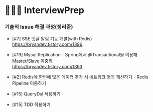 # 🧑🏻‍💻 InterviewPrep


### 기술적 Issue 해결 과정(정리중)

- [#7] SSE 댓글 알림 기능 개발(with Redis)<br>
   https://bryandev.tistory.com/1396
  
- [#19] Mysql Replication - Spring에서 @Transactional을 이용해 Master/Slave 이중화<br>
   https://bryandev.tistory.com/1393 

-  [#2] Redis에 한번에 많은 데이터 추가 시 네트워크 병목 개선하기 - Redis Pipeline 이용하기<br>

-  [#15] QueryDsl 적용하기<br>

-  [#15] TDD 적용하기<br>
